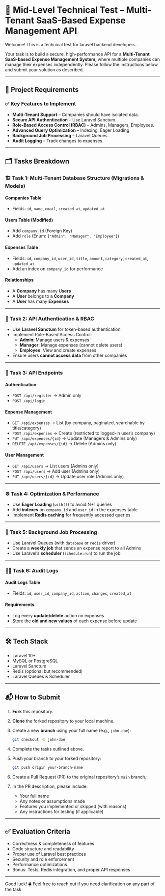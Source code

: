 # 🧾 Mid-Level Technical Test – Multi-Tenant SaaS-Based Expense Management API

Welcome! This is a technical test for laravel backend developers.

Your task is to build a secure, high-performance API for a **Multi-Tenant SaaS-based Expense Management System**, where multiple companies can manage their expenses independently. Please follow the instructions below and submit your solution as described.

---

## 🚀 Project Requirements

### ✅ Key Features to Implement

- **Multi-Tenant Support** – Companies should have isolated data.
- **Secure API Authentication** – Use Laravel Sanctum.
- **Role-Based Access Control (RBAC)** – Admins, Managers, Employees.
- **Advanced Query Optimization** – Indexing, Eager Loading.
- **Background Job Processing** – Laravel Queues.
- **Audit Logging** – Track changes to expenses.

---

## 🗂️ Tasks Breakdown

### 🏗️ Task 1: Multi-Tenant Database Structure (Migrations & Models)

#### Companies Table

- Fields: `id`, `name`, `email`, `created_at`, `updated_at`

#### Users Table (Modified)

- Add `company_id` (Foreign Key)
- Add `role` (Enum: `["Admin", "Manager", "Employee"]`)

#### Expenses Table

- Fields: `id`, `company_id`, `user_id`, `title`, `amount`, `category`, `created_at`, `updated_at`
- Add an index on `company_id` for performance

#### Relationships

- A **Company** has many **Users**
- A **User** belongs to a **Company**
- A **User** has many **Expenses**

---

### 🔐 Task 2: API Authentication & RBAC

- Use **Laravel Sanctum** for token-based authentication
- Implement Role-Based Access Control:
  - **Admin**: Manage users & expenses
  - **Manager**: Manage expenses (cannot delete users)
  - **Employee**: View and create expenses
- Ensure users **cannot access data** from other companies

---

### 🧾 Task 3: API Endpoints

#### Authentication

- `POST /api/register` → Admin only
- `POST /api/login`

#### Expense Management

- `GET /api/expenses` → List (by company, paginated, searchable by title/category)
- `POST /api/expenses` → Create (restricted to logged-in user’s company)
- `PUT /api/expenses/{id}` → Update (Managers & Admins only)
- `DELETE /api/expenses/{id}` → Delete (Admins only)

#### User Management

- `GET /api/users` → List users (Admins only)
- `POST /api/users` → Add user (Admins only)
- `PUT /api/users/{id}` → Update user role (Admins only)

---

### ⚙️ Task 4: Optimization & Performance

- Use **Eager Loading** (`with()`) to avoid N+1 queries
- Add **indexes** on `company_id` and `user_id` in the expenses table
- Implement **Redis caching** for frequently accessed queries

---

### 🧵 Task 5: Background Job Processing

- Use Laravel Queues (with `database` or `redis` driver)
- Create a **weekly job** that sends an expense report to all Admins
- Use Laravel’s **scheduler** (`schedule:run`) to run the job

---

### 🕵️‍♀️ Task 6: Audit Logs

#### Audit Logs Table

- Fields: `id`, `user_id`, `company_id`, `action`, `changes`, `created_at`

#### Requirements

- Log every **update/delete** action on expenses
- Store the **old and new values** of each expense before update

---

## 🛠️ Tech Stack

- Laravel 10+
- MySQL or PostgreSQL
- Laravel Sanctum
- Redis (optional but recommended)
- Laravel Queues & Scheduler

---

## 📬 How to Submit

1. **Fork** this repository.
2. **Clone** the forked repository to your local machine.
3. Create a new **branch** using your full name (e.g., `john-doe`):

   ```bash
   git checkout -b john-doe
   ```
4. Complete the tasks outlined above.
5. Push your branch to your forked repository:

   ```bash
   git push origin your-branch-name
   ```
6. Create a Pull Request (PR) to the original repository’s `main` branch.
7. In the PR description, please include:

   - Your full name
   - Any notes or assumptions made
   - Features you implemented or skipped (with reasons)
   - Any instructions for testing (if applicable)

---

## ✅ Evaluation Criteria

- Correctness & completeness of features
- Code structure and readability
- Proper use of Laravel best practices
- Security and role enforcement
- Performance optimizations
- Bonus: Tests, Redis integration, and proper API responses

---

Good luck! 🍀 Feel free to reach out if you need clarification on any part of the task.
